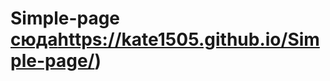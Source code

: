# Simple-page  [сюда](https://kate1505.github.io/Simple-page/)https://kate1505.github.io/Simple-page/)

